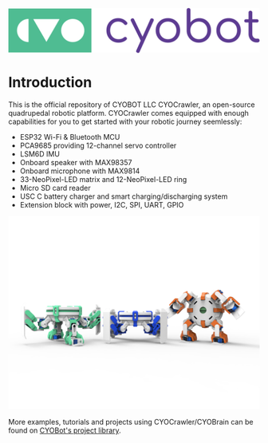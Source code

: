 ![image](assets/Horizontal%20Logo%20CYOBot-Color-RGB.png)
# Introduction
This is the official repository of CYOBOT LLC CYOCrawler, an open-source quadrupedal robotic platform. CYOCrawler comes equipped with enough capabilities for you to get started with your robotic journey seemlessly:
- ESP32 Wi-Fi & Bluetooth MCU
- PCA9685 providing 12-channel servo controller
- LSM6D IMU
- Onboard speaker with MAX98357
- Onboard microphone with MAX9814
- 33-NeoPixel-LED matrix and 12-NeoPixel-LED ring
- Micro SD card reader
- USC C battery charger and smart charging/discharging system
- Extension block with power, I2C, SPI, UART, GPIO

![image](assets/CYOCrawler-different-stance.png)

More examples, tutorials and projects using CYOCrawler/CYOBrain can be found on [CYOBot's project library](https://cyobot.projectcocoon.org/).